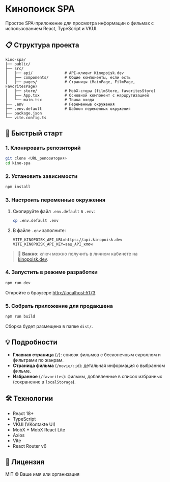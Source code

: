 # Кинопоиск SPA

Простое SPA-приложение для просмотра информации о фильмах с использованием React, TypeScript и VKUI.

## 📋 Структура проекта

```
kino-spa/
├── public/
├── src/
│   ├── api/              # API-клиент Kinopoisk.dev
│   ├── components/       # Общие компоненты, если есть
│   ├── pages/            # Страницы (MainPage, FilmPage, FavoritesPage)
│   ├── store/            # MobX-сторы (filmStore, favoritesStore)
│   ├── App.tsx           # Основной компонент с маршрутизацией
│   └── main.tsx          # Точка входа
├── .env                  # Переменные окружения
├── .env.default          # Шаблон переменных окружения
├── package.json
└── vite.config.ts
```

## 🚀 Быстрый старт

### 1. Клонировать репозиторий

```bash
git clone <URL_репозитория>
cd kino-spa
```

### 2. Установить зависимости

```bash
npm install
```

### 3. Настроить переменные окружения

1. Скопируйте файл `.env.default` в `.env`:

   ```bash
   cp .env.default .env
   ```
2. В файле `.env` заполните:

   ```dotenv
   VITE_KINOPOISK_API_URL=https://api.kinopoisk.dev
   VITE_KINOPOISK_API_KEY=ваш_API_ключ
   ```

> 🔑 **Важно**: ключ можно получить в личном кабинете на [kinopoisk.dev](https://kinopoisk.dev).

### 4. Запустить в режиме разработки

```bash
npm run dev
```

Откройте в браузере [http://localhost:5173](http://localhost:5173).

### 5. Собрать приложение для продакшена

```bash
npm run build
```

Сборка будет размещена в папке `dist/`.

## 💡 Подробности

* **Главная страница** (`/`): список фильмов с бесконечным скроллом и фильтрами по жанрам.
* **Страница фильма** (`/movie/:id`): детальная информация о выбранном фильме.
* **Избранное** (`/favorites`): фильмы, добавленные в список избранных (сохранение в `localStorage`).

## 🛠️ Технологии

* React 18+
* TypeScript
* VKUI (VKontakte UI)
* MobX + MobX React Lite
* Axios
* Vite
* React Router v6

## 📄 Лицензия

MIT © Ваше имя или организация
